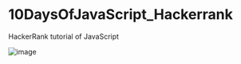 # 10DaysOfJavaScript_Hackerrank
HackerRank tutorial of JavaScript

![image](https://user-images.githubusercontent.com/60473704/162751024-55f1140d-a4cd-4036-8ad0-dd493c6e7534.png)

